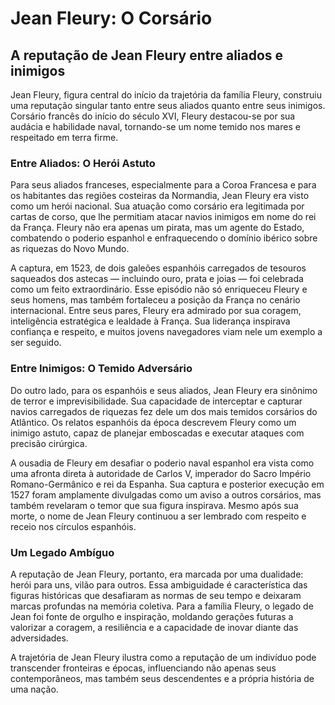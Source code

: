 # Jean Fleury: O Corsário  
## A reputação de Jean Fleury entre aliados e inimigos

Jean Fleury, figura central do início da trajetória da família Fleury, construiu uma reputação singular tanto entre seus aliados quanto entre seus inimigos. Corsário francês do início do século XVI, Fleury destacou-se por sua audácia e habilidade naval, tornando-se um nome temido nos mares e respeitado em terra firme.

### Entre Aliados: O Herói Astuto

Para seus aliados franceses, especialmente para a Coroa Francesa e para os habitantes das regiões costeiras da Normandia, Jean Fleury era visto como um herói nacional. Sua atuação como corsário era legitimada por cartas de corso, que lhe permitiam atacar navios inimigos em nome do rei da França. Fleury não era apenas um pirata, mas um agente do Estado, combatendo o poderio espanhol e enfraquecendo o domínio ibérico sobre as riquezas do Novo Mundo.

A captura, em 1523, de dois galeões espanhóis carregados de tesouros saqueados dos astecas — incluindo ouro, prata e joias — foi celebrada como um feito extraordinário. Esse episódio não só enriqueceu Fleury e seus homens, mas também fortaleceu a posição da França no cenário internacional. Entre seus pares, Fleury era admirado por sua coragem, inteligência estratégica e lealdade à França. Sua liderança inspirava confiança e respeito, e muitos jovens navegadores viam nele um exemplo a ser seguido.

### Entre Inimigos: O Temido Adversário

Do outro lado, para os espanhóis e seus aliados, Jean Fleury era sinônimo de terror e imprevisibilidade. Sua capacidade de interceptar e capturar navios carregados de riquezas fez dele um dos mais temidos corsários do Atlântico. Os relatos espanhóis da época descrevem Fleury como um inimigo astuto, capaz de planejar emboscadas e executar ataques com precisão cirúrgica.

A ousadia de Fleury em desafiar o poderio naval espanhol era vista como uma afronta direta à autoridade de Carlos V, imperador do Sacro Império Romano-Germânico e rei da Espanha. Sua captura e posterior execução em 1527 foram amplamente divulgadas como um aviso a outros corsários, mas também revelaram o temor que sua figura inspirava. Mesmo após sua morte, o nome de Jean Fleury continuou a ser lembrado com respeito e receio nos círculos espanhóis.

### Um Legado Ambíguo

A reputação de Jean Fleury, portanto, era marcada por uma dualidade: herói para uns, vilão para outros. Essa ambiguidade é característica das figuras históricas que desafiaram as normas de seu tempo e deixaram marcas profundas na memória coletiva. Para a família Fleury, o legado de Jean foi fonte de orgulho e inspiração, moldando gerações futuras a valorizar a coragem, a resiliência e a capacidade de inovar diante das adversidades.

A trajetória de Jean Fleury ilustra como a reputação de um indivíduo pode transcender fronteiras e épocas, influenciando não apenas seus contemporâneos, mas também seus descendentes e a própria história de uma nação.